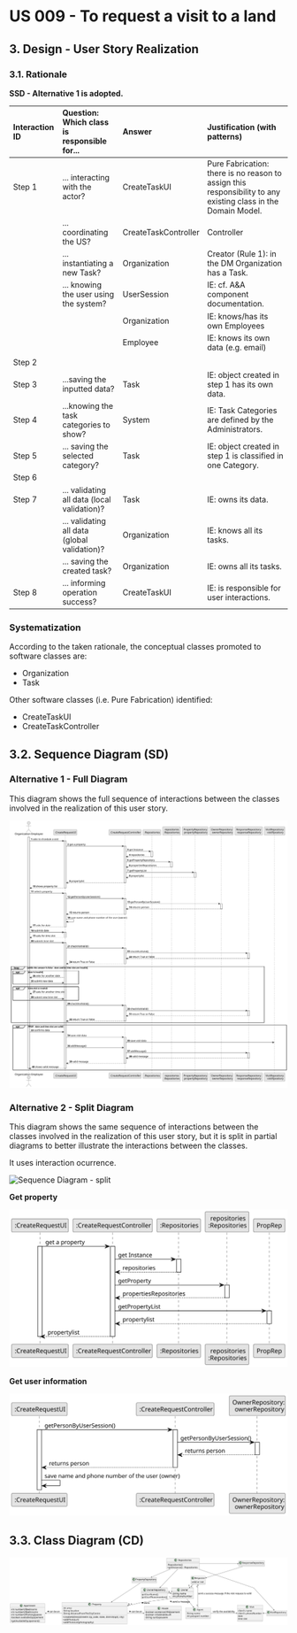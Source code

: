 # US 009 - To request a visit to a land

## 3. Design - User Story Realization 

### 3.1. Rationale

**SSD - Alternative 1 is adopted.**

| Interaction ID | Question: Which class is responsible for...   | Answer               | Justification (with patterns)                                                                                 |
|:--------------|:----------------------------------------------|:---------------------|:--------------------------------------------------------------------------------------------------------------|
| Step 1  		    | 	... interacting with the actor?              | CreateTaskUI         | Pure Fabrication: there is no reason to assign this responsibility to any existing class in the Domain Model. |
| 			  		       | 	... coordinating the US?                     | CreateTaskController | Controller                                                                                                    |
| 			  		       | 	... instantiating a new Task?                | Organization         | Creator (Rule 1): in the DM Organization has a Task.                                                          |
| 			  		       | ... knowing the user using the system?        | UserSession          | IE: cf. A&A component documentation.                                                                          |
| 			  		       | 							                                       | Organization         | IE: knows/has its own Employees                                                                               |
| 			  		       | 							                                       | Employee             | IE: knows its own data (e.g. email)                                                                           |
|               |                                               |                      |                                                                                                               |
| Step 2  		    | 							                                       |                      |                                                                                                               |
| Step 3  		    | 	...saving the inputted data?                 | Task                 | IE: object created in step 1 has its own data.                                                                |
| Step 4  		    | 	...knowing the task categories to show?      | System               | IE: Task Categories are defined by the Administrators.                                                        |
| Step 5  		    | 	... saving the selected category?            | Task                 | IE: object created in step 1 is classified in one Category.                                                   |
| Step 6  		    | 							                                       |                      |                                                                                                               |              
| Step 7  		    | 	... validating all data (local validation)?  | Task                 | IE: owns its data.                                                                                            | 
| 			  		       | 	... validating all data (global validation)? | Organization         | IE: knows all its tasks.                                                                                      | 
| 			  		       | 	... saving the created task?                 | Organization         | IE: owns all its tasks.                                                                                       | 
| Step 8  		    | 	... informing operation success?             | CreateTaskUI         | IE: is responsible for user interactions.                                                                     | 

### Systematization ##

According to the taken rationale, the conceptual classes promoted to software classes are: 

 * Organization
 * Task

Other software classes (i.e. Pure Fabrication) identified: 

 * CreateTaskUI  
 * CreateTaskController


## 3.2. Sequence Diagram (SD)

### Alternative 1 - Full Diagram

This diagram shows the full sequence of interactions between the classes involved in the realization of this user story.

![Sequence Diagram - Full](svg/us009-sequence-diagram-full.svg)

### Alternative 2 - Split Diagram

This diagram shows the same sequence of interactions between the classes involved in the realization of this user story, but it is split in partial diagrams to better illustrate the interactions between the classes.

It uses interaction ocurrence.

![Sequence Diagram - split](svg/us009-sequence-diagram-split.svg)

**Get property**

![Sequence Diagram - Partial - Get Task Category List](svg/us009-sequence-diagram-partial-get-property.svg)

**Get user information**

![Sequence Diagram - Partial - Get Task Category Object](svg/us009-sequence-diagram-partial-get-user-information.svg)



## 3.3. Class Diagram (CD)

![Class Diagram](svg/us009-class-diagram.svg)